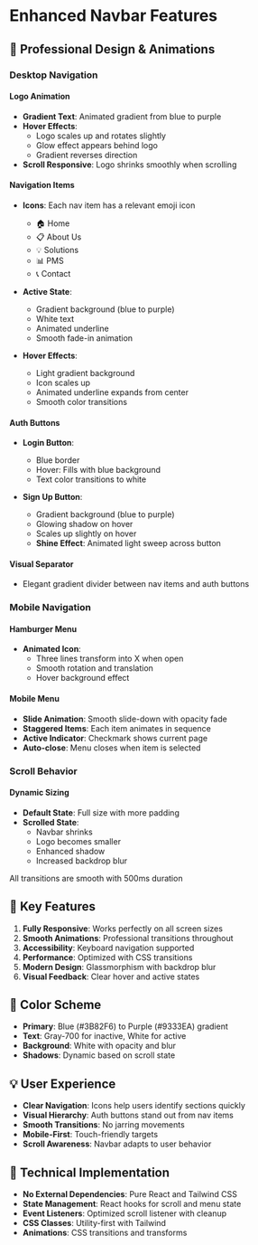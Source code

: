 # Enhanced Navbar Features

## 🎨 Professional Design & Animations

### Desktop Navigation

#### Logo Animation
- **Gradient Text**: Animated gradient from blue to purple
- **Hover Effects**: 
  - Logo scales up and rotates slightly
  - Glow effect appears behind logo
  - Gradient reverses direction
- **Scroll Responsive**: Logo shrinks smoothly when scrolling

#### Navigation Items
- **Icons**: Each nav item has a relevant emoji icon
  - 🏠 Home
  - 📋 About Us
  - 💡 Solutions
  - 📊 PMS
  - 📞 Contact

- **Active State**:
  - Gradient background (blue to purple)
  - White text
  - Animated underline
  - Smooth fade-in animation

- **Hover Effects**:
  - Light gradient background
  - Icon scales up
  - Animated underline expands from center
  - Smooth color transitions

#### Auth Buttons
- **Login Button**:
  - Blue border
  - Hover: Fills with blue background
  - Text color transitions to white

- **Sign Up Button**:
  - Gradient background (blue to purple)
  - Glowing shadow on hover
  - Scales up slightly on hover
  - **Shine Effect**: Animated light sweep across button

#### Visual Separator
- Elegant gradient divider between nav items and auth buttons

### Mobile Navigation

#### Hamburger Menu
- **Animated Icon**: 
  - Three lines transform into X when open
  - Smooth rotation and translation
  - Hover background effect

#### Mobile Menu
- **Slide Animation**: Smooth slide-down with opacity fade
- **Staggered Items**: Each item animates in sequence
- **Active Indicator**: Checkmark shows current page
- **Auto-close**: Menu closes when item is selected

### Scroll Behavior

#### Dynamic Sizing
- **Default State**: Full size with more padding
- **Scrolled State**: 
  - Navbar shrinks
  - Logo becomes smaller
  - Enhanced shadow
  - Increased backdrop blur

All transitions are smooth with 500ms duration

## 🎯 Key Features

1. **Fully Responsive**: Works perfectly on all screen sizes
2. **Smooth Animations**: Professional transitions throughout
3. **Accessibility**: Keyboard navigation supported
4. **Performance**: Optimized with CSS transitions
5. **Modern Design**: Glassmorphism with backdrop blur
6. **Visual Feedback**: Clear hover and active states

## 🎨 Color Scheme

- **Primary**: Blue (#3B82F6) to Purple (#9333EA) gradient
- **Text**: Gray-700 for inactive, White for active
- **Background**: White with opacity and blur
- **Shadows**: Dynamic based on scroll state

## 💡 User Experience

- **Clear Navigation**: Icons help users identify sections quickly
- **Visual Hierarchy**: Auth buttons stand out from nav items
- **Smooth Transitions**: No jarring movements
- **Mobile-First**: Touch-friendly targets
- **Scroll Awareness**: Navbar adapts to user behavior

## 🚀 Technical Implementation

- **No External Dependencies**: Pure React and Tailwind CSS
- **State Management**: React hooks for scroll and menu state
- **Event Listeners**: Optimized scroll listener with cleanup
- **CSS Classes**: Utility-first with Tailwind
- **Animations**: CSS transitions and transforms
